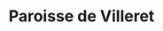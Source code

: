---
title: Paroisse de Villeret
name: Villeret
site: https://www.referguel.ch/paroisses/villeret/
territoire:
    - Villeret
NPA:
    - 2613
region: Erguël
---
